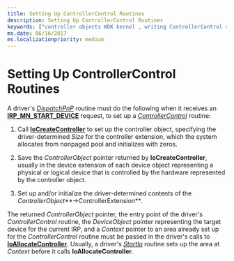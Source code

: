 ```yaml
---
title: Setting Up ControllerControl Routines
description: Setting Up ControllerControl Routines
keywords: ["controller objects WDK kernel , writing ControllerControl routines", "ControllerControl routines, writing", "ControllerControl routines, setting up"]
ms.date: 06/16/2017
ms.localizationpriority: medium
---
```


# Setting Up ControllerControl Routines





A driver's [*DispatchPnP*](/windows-hardware/drivers/ddi/wdm/nc-wdm-driver_dispatch) routine must do the following when it receives an [**IRP\_MN\_START\_DEVICE**](./irp-mn-start-device.md) request, to set up a [*ControllerControl*](https://msdn.microsoft.com/library/windows/hardware/ff542049) routine:

1.  Call [**IoCreateController**](/windows-hardware/drivers/ddi/ntddk/nf-ntddk-iocreatecontroller) to set up the controller object, specifying the driver-determined *Size* for the controller extension, which the system allocates from nonpaged pool and initializes with zeros.

2.  Save the *ControllerObject* pointer returned by **IoCreateController**, usually in the device extension of each device object representing a physical or logical device that is controlled by the hardware represented by the controller object.

3.  Set up and/or initialize the driver-determined contents of the *ControllerObject***-&gt;ControllerExtension**.

The returned *ControllerObject* pointer, the entry point of the driver's *ControllerControl* routine, the *DeviceObject* pointer representing the target device for the current IRP, and a *Context* pointer to an area already set up for the *ControllerControl* routine must be passed in the driver's calls to [**IoAllocateController**](/windows-hardware/drivers/ddi/ntddk/nf-ntddk-ioallocatecontroller). Usually, a driver's [*StartIo*](/windows-hardware/drivers/ddi/wdm/nc-wdm-driver_startio) routine sets up the area at *Context* before it calls **IoAllocateController**.

 

